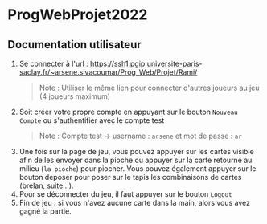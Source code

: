 # ProgWebProjet2022

## Documentation utilisateur

1. Se connecter à l'url : https://ssh1.pgip.universite-paris-saclay.fr/~arsene.sivacoumar/Prog_Web/Projet/Rami/
    > Note : Utiliser le même lien pour connecter d'autres joueurs au jeu (4 joueurs maximum)
2. Soit créer votre propre compte en appuyant sur le bouton `Nouveau Compte` ou s'authentifier avec le compte test
    > Note : Compte test -> username : `arsene` et mot de passe : `ar`
3. Une fois sur la page de jeu, vous pouvez appuyer sur les cartes visible afin de les envoyer dans la pioche ou appuyer sur la carte retourné au milieu (`la pioche`) pour piocher. Vous pouvez également appuyer sur le bouton deposer pour poser sur le tapis les combinaisons de cartes (brelan, suite...).
4. Pour se déconnecter du jeu, il faut appuyer sur le bouton `Logout`
5. Fin de jeu : si vous n'avez aucune carte dans la main, alors vous avez gagné la partie.